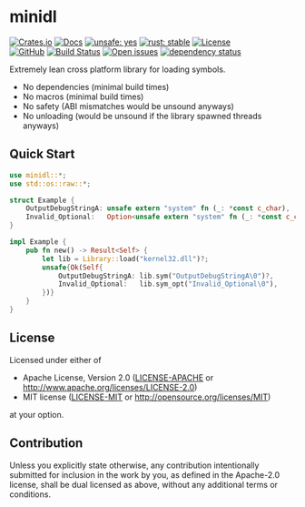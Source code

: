 # minidl

[![Crates.io](https://img.shields.io/crates/v/minidl.svg)](https://crates.io/crates/minidl)
[![Docs](https://docs.rs/minidl/badge.svg)](https://docs.rs/minidl/)
[![unsafe: yes](https://img.shields.io/badge/unsafe-yes-yellow.svg)](https://github.com/MaulingMonkey/minidl/search?q=unsafe+path%3Ars)
[![rust: stable](https://img.shields.io/badge/rust-stable-yellow.svg)](https://gist.github.com/MaulingMonkey/c81a9f18811079f19326dac4daa5a359#minimum-supported-rust-versions-msrv)
[![License](https://img.shields.io/crates/l/minidl.svg)](https://github.com/MaulingMonkey/minidl)
<br>
[![GitHub](https://img.shields.io/github/stars/MaulingMonkey/minidl.svg?label=GitHub&style=social)](https://github.com/MaulingMonkey/minidl)
[![Build Status](https://github.com/MaulingMonkey/minidl/workflows/Rust/badge.svg)](https://github.com/MaulingMonkey/minidl/actions?query=workflow%3Arust)
[![Open issues](https://img.shields.io/github/issues-raw/MaulingMonkey/minidl.svg)](https://github.com/MaulingMonkey/minidl/issues)
[![dependency status](https://deps.rs/repo/github/MaulingMonkey/minidl/status.svg)](https://deps.rs/repo/github/MaulingMonkey/minidl)

Extremely lean cross platform library for loading symbols.

* No dependencies (minimal build times)
* No macros (minimal build times)
* No safety (ABI mismatches would be unsound anyways)
* No unloading (would be unsound if the library spawned threads anyways)

## Quick Start

```rust
use minidl::*;
use std::os::raw::*;

struct Example {
    OutputDebugStringA: unsafe extern "system" fn (_: *const c_char),
    Invalid_Optional:   Option<unsafe extern "system" fn (_: *const c_char)>,
}

impl Example {
    pub fn new() -> Result<Self> {
        let lib = Library::load("kernel32.dll")?;
        unsafe{Ok(Self{
            OutputDebugStringA: lib.sym("OutputDebugStringA\0")?,
            Invalid_Optional:   lib.sym_opt("Invalid_Optional\0"),
        })}
    }
}
```

## License

Licensed under either of

* Apache License, Version 2.0 ([LICENSE-APACHE](LICENSE-APACHE) or <http://www.apache.org/licenses/LICENSE-2.0>)
* MIT license ([LICENSE-MIT](LICENSE-MIT) or <http://opensource.org/licenses/MIT>)

at your option.

## Contribution

Unless you explicitly state otherwise, any contribution intentionally submitted
for inclusion in the work by you, as defined in the Apache-2.0 license, shall be
dual licensed as above, without any additional terms or conditions.

<!-- https://doc.rust-lang.org/1.4.0/complement-project-faq.html#why-dual-mit/asl2-license? -->
<!-- https://rust-lang-nursery.github.io/api-guidelines/necessities.html#crate-and-its-dependencies-have-a-permissive-license-c-permissive -->
<!-- https://choosealicense.com/licenses/apache-2.0/ -->
<!-- https://choosealicense.com/licenses/mit/ -->
